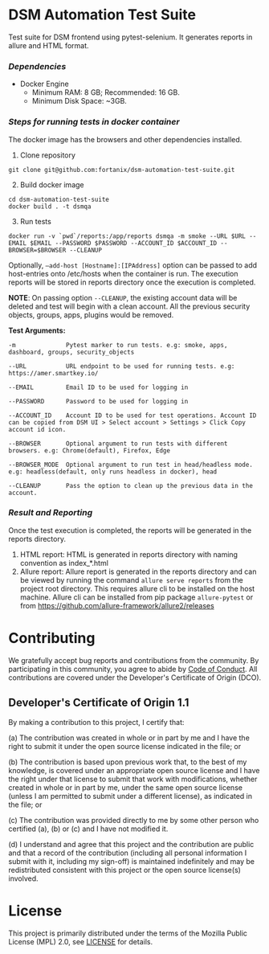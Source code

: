 # DSM Automation Test Suite

Test suite for DSM frontend using pytest-selenium. It generates reports in allure and HTML format.

### *Dependencies*
* Docker Engine 
  - Minimum RAM: 8 GB; Recommended: 16 GB.
  - Minimum Disk Space: ~3GB.

### *Steps for running tests in docker container*
The docker image has the browsers and other dependencies installed.

1. Clone repository
```commandline
git clone git@github.com:fortanix/dsm-automation-test-suite.git
```

2. Build docker image 
```commandline
cd dsm-automation-test-suite
docker build . -t dsmqa
```

3. Run tests
```commandline
docker run -v `pwd`/reports:/app/reports dsmqa -m smoke --URL $URL --EMAIL $EMAIL --PASSWORD $PASSWORD --ACCOUNT_ID $ACCOUNT_ID --BROWSER=$BROWSER --CLEANUP
```
Optionally, `–add-host [Hostname]:[IPAddress]` option can be passed to add host-entries onto /etc/hosts when the container is run.
The execution reports will be stored in reports directory once the execution is completed.

**NOTE**: On passing option `--CLEANUP`, the existing account data will be deleted and test will begin with a clean account. All the previous security objects, groups, apps, plugins would be removed.

**Test Arguments:**

```
-m              Pytest marker to run tests. e.g: smoke, apps, dashboard, groups, security_objects

--URL	        URL endpoint to be used for running tests. e.g: https://amer.smartkey.io/

--EMAIL         Email ID to be used for logging in

--PASSWORD      Password to be used for logging in

--ACCOUNT_ID    Account ID to be used for test operations. Account ID can be copied from DSM UI > Select account > Settings > Click Copy account id icon.

--BROWSER       Optional argument to run tests with different browsers. e.g: Chrome(default), Firefox, Edge

--BROWSER_MODE  Optional argument to run test in head/headless mode. e.g: headless(default, only runs headless in docker), head

--CLEANUP       Pass the option to clean up the previous data in the account.  
```

### *Result and Reporting*
Once the test execution is completed, the reports will be generated in the reports directory. 
1. HTML report: HTML is generated in reports directory with naming convention as index_*.html
2. Allure report: Allure report is generated in the reports directory and can be viewed by running the command `allure serve reports` from the project root directory. This requires allure cli to be installed on the host machine. Allure cli can be installed from pip package `allure-pytest` or from https://github.com/allure-framework/allure2/releases

# Contributing

We gratefully accept bug reports and contributions from the community.
By participating in this community, you agree to abide by [Code of Conduct](./CODE_OF_CONDUCT.md).
All contributions are covered under the Developer's Certificate of Origin (DCO).

## Developer's Certificate of Origin 1.1

By making a contribution to this project, I certify that:

(a) The contribution was created in whole or in part by me and I
have the right to submit it under the open source license
indicated in the file; or

(b) The contribution is based upon previous work that, to the best
of my knowledge, is covered under an appropriate open source
license and I have the right under that license to submit that
work with modifications, whether created in whole or in part
by me, under the same open source license (unless I am
permitted to submit under a different license), as indicated
in the file; or

(c) The contribution was provided directly to me by some other
person who certified (a), (b) or (c) and I have not modified
it.

(d) I understand and agree that this project and the contribution
are public and that a record of the contribution (including all
personal information I submit with it, including my sign-off) is
maintained indefinitely and may be redistributed consistent with
this project or the open source license(s) involved.

# License

This project is primarily distributed under the terms of the Mozilla Public License (MPL) 2.0, see [LICENSE](./LICENSE) for details.